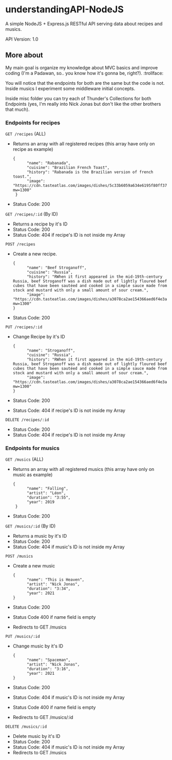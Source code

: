 # understandingAPI-NodeJS

A simple NodeJS + Express.js RESTful API serving data about recipes and musics.

API Version: 1.0

## More about

My main goal is organize my knowledge about MVC basics and improve coding (I'm a Padawan, so.. you know how it's gonna be, right?). :trollface:

You will notice that the endpoints for both are the same but the code is not. Inside musics I experiment some middleware initial concepts.

Inside misc folder you can try each of Thunder's Collections for both Endpoints (yes, I'm really into Nick Jonas but don't like the other brothers that much).

### Endpoints for recipes

`GET /recipes` (ALL)

 - Returns an array with all registered recipes (this array have only on recipe as example)

   ```
   {
         "name": "Rabanada",
         "cuisine": "Brazilian French Toast",
         "history": "Rabanada is the Brazilian version of french toast.",
         "image": "https://cdn.tasteatlas.com/images/dishes/5c33b6059a634e6195f80ff37c3f0997.jpg?mw=1300"
    }
   ```
 - Status Code: 200

`GET /recipes/:id` (By ID)

 - Returns a recipe by it's ID
 - Status Code: 200
 - Status Code: 404 if recipe's ID is not inside my Array

`POST /recipes`

- Create a new recipe.

  ```
  {
        "name": "Beef Stroganoff",
        "cuisine": "Russia",
        "history": "RWhen it first appeared in the mid-19th-century Russia, beef Stroganoff was a dish made out of lightly floured beef cubes that have been sautéed and cooked in a simple sauce made from stock and mustard with only a small amount of sour cream.",
        "image": "https://cdn.tasteatlas.com/images/dishes/a3078ca2ae154366aed6f4e3aa61bc82.jpg?mw=1300"
  }
  ```

- Status Code: 200

`PUT /recipes/:id`

- Change Recipe by it's ID

  ```
  {
        "name": "Stroganoff",
        "cuisine": "Russia",
        "history": "RWhen it first appeared in the mid-19th-century Russia, beef Stroganoff was a dish made out of lightly floured beef cubes that have been sautéed and cooked in a simple sauce made from stock and mustard with only a small amount of sour cream.",
        "image": "https://cdn.tasteatlas.com/images/dishes/a3078ca2ae154366aed6f4e3aa61bc82.jpg?mw=1300"
  }
  ```

 - Status Code: 200
 - Status Code: 404 if recipe's ID is not inside my Array

`DELETE /recipes/:id`

 - Status Code: 200
 - Status Code: 404 if recipe's ID is not inside my Array

### Endpoints for musics

`GET /musics` (ALL)

 - Returns an array with all registered musics (this array have only on music as example)

   ```
   {
         "name": "Falling",
         "artist": "Léon",
         "duration": "3:55",
         "year": 2019
    }
   ```

 - Status Code: 200

`GET /musics/:id` (By ID)

 - Returns a music by it's ID
 - Status Code: 200
 - Status Code: 404 if music's ID is not inside my Array

`POST /musics`

- Create a new music

  ```
  {
        "name": "This is Heaven",
        "artist": "Nick Jonas",
        "duration": "3:34",
        "year": 2021
  }
  ```
  
- Status Code: 200
- Status Code 400 if name field is empty
- Redirects to GET /musics

`PUT /musics/:id`

 - Change music by it's ID

   ```
   {
         "name": "Spaceman",
         "artist": "Nick Jonas",
         "duration": "3:16",
         "year": 2021
   }
   ```

- Status Code: 200
- Status Code: 404 if music's ID is not inside my Array
- Status Code 400 if name field is empty
- Redirects to GET /musics/:id

`DELETE /musics/:id`

 - Delete music by it's ID
 - Status Code: 200
 - Status Code: 404 if music's ID is not inside my Array
 - Redirects to GET /musics
